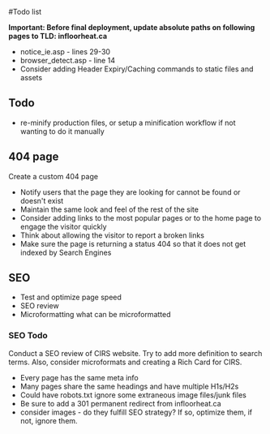 #Todo list

**Important: Before final deployment, update absolute paths on following pages to TLD: infloorheat.ca**
* notice_ie.asp - lines 29-30
* browser_detect.asp - line 14
* Consider adding Header Expiry/Caching commands to static files and assets

## Todo
* re-minify production files, or setup a minification workflow if not wanting to do it manually

## 404 page
Create a custom 404 page
* Notify users that the page they are looking for cannot be found or doesn't exist
* Maintain the same look and feel of the rest of the site
* Consider adding links to the most popular pages or to the home page to engage the visitor quickly
* Think about allowing the visitor to report a broken links
* Make sure the page is returning a status 404 so that it does not get indexed by Search Engines

## SEO
* Test and optimize page speed
* SEO review
* Microformatting what can be microformatted

### SEO Todo
Conduct a SEO review of CIRS website. Try to add more definition to search terms.
Also, consider microformats and creating a Rich Card for CIRS.
* Every page has the same meta info
* Many pages share the same headings and have multiple H1s/H2s
* Could have robots.txt ignore some extraneous image files/junk files
* Be sure to add a 301 permanent redirect from infloorheat.ca
* consider images - do they fulfill SEO strategy? If so, optimize them, if not, ignore them.
